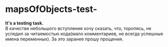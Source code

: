 # mapsOfObjects-test-
<b>It's a testing task.</b> <br>
В качестве небольшого вступления хочу сказать, что, торопясь, не уследил за читаемостью кода(мало комментариев, не всегда успешные имена переменных). 
За это заранее прошу прощения.
